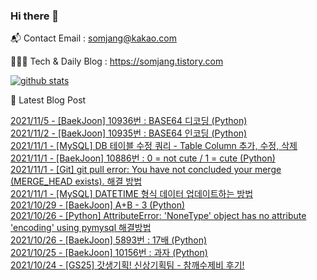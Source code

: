 ### Hi there 👋

📬  Contact Email : somjang@kakao.com

👨🏻‍💻  Tech & Daily Blog : https://somjang.tistory.com

[![github stats](https://github-readme-stats.vercel.app/api?username=SOMJANG&show_icons=true&hide_border=False)](https://somjang.tistory.com)

🤩 Latest Blog Post

[2021/11/5 - [BaekJoon] 10936번 : BASE64 디코딩 (Python)](https://somjang.tistory.com/entry/BaekJoon-10936%EB%B2%88-BASE64-%EB%94%94%EC%BD%94%EB%94%A9-Python) <br>
[2021/11/2 - [BaekJoon] 10935번 : BASE64 인코딩 (Python)](https://somjang.tistory.com/entry/BaekJoon-10935%EB%B2%88-BASE64-%EC%9D%B8%EC%BD%94%EB%94%A9-Python) <br>
[2021/11/1 - [MySQL] DB 테이블 수정 쿼리 - Table Column 추가, 수정, 삭제](https://somjang.tistory.com/entry/MySQL-DB-%ED%85%8C%EC%9D%B4%EB%B8%94-%EC%88%98%EC%A0%95-%EC%BF%BC%EB%A6%AC-Table-Column-%EC%B6%94%EA%B0%80-%EC%88%98%EC%A0%95-%EC%82%AD%EC%A0%9C) <br>
[2021/11/1 - [BaekJoon] 10886번 : 0 = not cute / 1 = cute (Python)](https://somjang.tistory.com/entry/BaekJoon-10886%EB%B2%88-0-not-cute-1-cute-Python) <br>
[2021/11/1 - [Git] git pull error: You have not concluded your merge (MERGE_HEAD exists). 해결 방법](https://somjang.tistory.com/entry/Git-git-pull-error-You-have-not-concluded-your-merge-MERGEHEAD-exists-%ED%95%B4%EA%B2%B0-%EB%B0%A9%EB%B2%95) <br>
[2021/11/1 - [MySQL] DATETIME 형식 데이터 업데이트하는 방법](https://somjang.tistory.com/entry/MySQL-DATETIME-%ED%98%95%EC%8B%9D-%EB%8D%B0%EC%9D%B4%ED%84%B0-%EC%97%85%EB%8D%B0%EC%9D%B4%ED%8A%B8%ED%95%98%EB%8A%94-%EB%B0%A9%EB%B2%95) <br>
[2021/10/29 - [BaekJoon] A+B - 3 (Python)](https://somjang.tistory.com/entry/BaekJoon-AB-3-Python) <br>
[2021/10/26 - [Python] AttributeError: 'NoneType' object has no attribute 'encoding' using pymysql 해결방법](https://somjang.tistory.com/entry/Python-AttributeError-NoneType-object-has-no-attribute-encoding-using-pymysql-%ED%95%B4%EA%B2%B0%EB%B0%A9%EB%B2%95) <br>
[2021/10/26 - [BaekJoon] 5893번 : 17배 (Python)](https://somjang.tistory.com/entry/BaekJoon-5893%EB%B2%88-17%EB%B0%B0-Python) <br>
[2021/10/25 - [BaekJoon] 10156번 : 과자 (Python)](https://somjang.tistory.com/entry/BaekJoon-10156%EB%B2%88-%EA%B3%BC%EC%9E%90-Python) <br>
[2021/10/24 - [GS25] 갓생기획! 신상기획팀 - 참깨수제비 후기!](https://somjang.tistory.com/entry/GS25-%EA%B0%93%EC%83%9D%EA%B8%B0%ED%9A%8D-%EC%8B%A0%EC%83%81%EA%B8%B0%ED%9A%8D%ED%8C%80-%EC%B0%B8%EA%B9%A8%EC%88%98%EC%A0%9C%EB%B9%84-%ED%9B%84%EA%B8%B0) <br>
